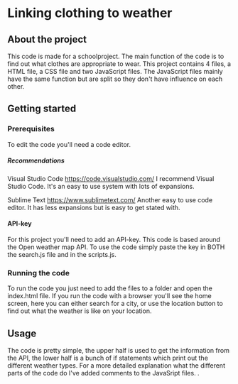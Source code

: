 # Linking clothing to weather

## About the project
This code is made for a schoolproject. The main function of the code is to find out what clothes are appropriate to wear.
This project contains 4 files, a HTML file, a CSS file and two JavaScript files. 
The JavaScript files mainly have the same function but are split so they don't have influence on each other.


## Getting started


### Prerequisites
To edit the code you'll need a code editor. 

##### Recommendations

Visual Studio Code https://code.visualstudio.com/ 
  I recommend Visual Studio Code. It's an easy to use system with lots of expansions.
  
Sublime Text https://www.sublimetext.com/
  Another easy to use code editor. It has less expansions but is easy to get stated with.

#### API-key
For this project you'll need to add an API-key. This code is based around the Open weather map API.
To use the code simply paste the key in BOTH the search.js file and in the scripts.js.

### Running the code

To run the code you just need to add the files to a folder and open the index.html file.
If you run the code with a browser you'll see the home screen, here you can either search for a city, or use the location button to find out what the weather is like on your location. 

## Usage

The code is pretty simple, the upper half is used to get the information from the API, the lower half is a bunch of if statements which print out the different weather types.
For a more detailed explanation what the different parts of the code do I've added comments to the JavaSript files. . 
